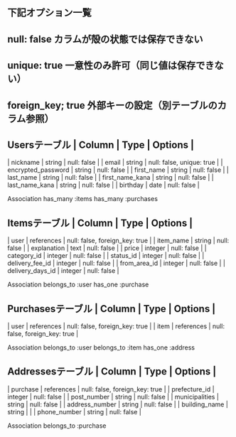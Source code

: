 ## 下記オプション一覧
## null: false カラムが殻の状態では保存できない
## unique: true 一意性のみ許可（同じ値は保存できない）
## foreign_key; true 外部キーの設定（別テーブルのカラム参照）

 Usersテーブル
| Column                | Type        | Options                     |
-----------------------------------------------------
| nickname              | string      | null: false                 |
| email                 | string      | null: false, unique: true   |
| encrypted_password    | string      | null: false                 |
| first_name            | string      | null: false                 |
| last_name             | string      | null: false                 |
| first_name_kana       | string      | null: false                 |
| last_name_kana        | string      | null: false                 |
| birthday              | date        | null: false                 |

 Association
has_many :items
has_many :purchases

 Itemsテーブル
| Column        | Type        | Options                                   |
-----------------------------------------------------
| user                     | references  | null: false, foreign_key: true |
| item_name                | string      | null: false                    |
| explanation              | text        | null: false                    |
| price                    | integer     | null: false                    |
| category_id              | integer     | null: false                    |
| status_id                | integer     | null: false                    |
| delivery_fee_id          | integer     | null: false                    |
| from_area_id             | integer     | null: false                    |
| delivery_days_id         | integer     | null: false                    |

 Association
belongs_to :user
has_one :purchase

 Purchasesテーブル
| Column      | Type        | Options                        |
-----------------------------------------------------
| user        | references  | null: false, foreign_key: true |
| item        | references  | null: false, foreign_key: true |

 Association
belongs_to :user
belongs_to :item
has_one :address

 Addressesテーブル
| Column                | Type         | Options               |
-----------------------------------------------------
| purchase              | references  | null: false, foreign_key: true |
| prefecture_id         | integer     | null: false                    |
| post_number           | string      | null: false                    |
| municipalities        | string      | null: false                    |
| address_number        | string      | null: false                    |
| building_name         | string      |                                |
| phone_number          | string      | null: false                    |

 Association
belongs_to :purchase
